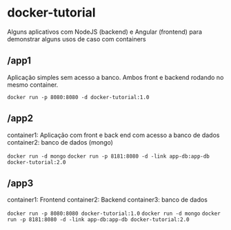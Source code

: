 # docker-tutorial
Alguns aplicativos com NodeJS (backend) e Angular (frontend) para demonstrar alguns usos de caso com containers

## /app1
Aplicação simples sem acesso a banco. Ambos front e backend rodando no mesmo container.

`docker run -p 8080:8080 -d docker-tutorial:1.0`

## /app2
container1: Aplicação com front e back end com acesso a banco de dados
container2: banco de dados (mongo)

`docker run -d mongo`
`docker run -p 8181:8080 -d -link app-db:app-db docker-tutorial:2.0`

## /app3
container1: Frontend
container2: Backend
container3: banco de dados

`docker run -p 8080:8080 docker-tutorial:1.0`
`docker run -d mongo`
`docker run -p 8181:8080 -d -link app-db:app-db docker-tutorial:2.0`